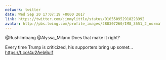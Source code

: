 ```yaml
---
network: twitter
date: Wed Sep 20 17:07:19 +0000 2017
link: https://twitter.com/jimmylittle/status/910550952918228992
avatar: http://pbs.twimg.com/profile_images/280307260/IMG_3651_2_normal.jpg
---
```


@Rushlimbang @Alyssa_Milano Does that make it right?

Every time Trump is criticized, his supporters bring up somet… https://t.co/4u2Aeb6uIf
